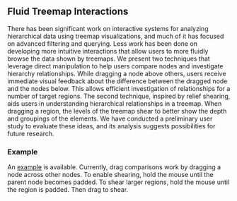 ## Fluid Treemap Interactions ##

There has been significant work on interactive systems for analyzing hierarchical data using treemap visualizations, and much of it has focused on advanced filtering and querying. Less work has been done on developing more intuitive interactions that allow users to more fluidly browse the data shown by treemaps. We present two techniques that leverage direct manipulation to help users compare nodes and investigate hierarchy relationships. While dragging a node above others, users receive immediate visual feedback about the difference between the dragged node and the nodes below. This allows efficient investigation of relationships for a number of target regions. The second technique, inspired by relief shearing, aids users in understanding hierarchical relationships in a treemap. When dragging a region, the levels of the treemap shear to better show the depth and groupings of the elements. We have conducted a preliminary user study to evaluate these ideas, and its analysis suggests possibilities for future research.

### Example ###

An [example](https://scborges.github.io/Fluid-Treemap/) is available. Currently, drag comparisons work by dragging a node across other nodes. To enable shearing, hold the mouse until the parent node becomes padded. To shear larger regions, hold the mouse until the region is padded. Then drag to shear.

